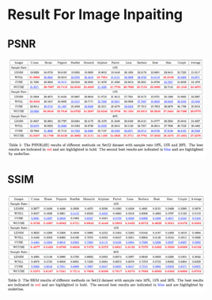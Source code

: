 # Result For Image Inpaiting

## PSNR

<img src="PSNR.png" width = "400" height = "200"  />


## SSIM
<img src="SSIM.png" width = "400" height = "200"  />
